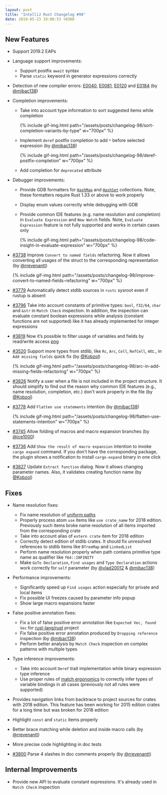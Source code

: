 ```yaml
---
layout: post
title: "IntelliJ Rust Changelog #98"
date: 2019-05-23 19:08:53 +0300
---
```



## New Features

* Support 2019.2 EAPs

* Language support improvements:
  * Support postfix `await` syntax
  * Parse `static` keyword in generator expressions correctly

* Detection of new compiler errors: [E0040](https://doc.rust-lang.org/error-index.html#E0040),
[E0081](https://doc.rust-lang.org/error-index.html#E0081),
[E0120](https://doc.rust-lang.org/error-index.html#E0120)
and [E0184](https://doc.rust-lang.org/error-index.html#E0184) (by [@mibac138])

* Completion improvements:
  * Take into account type information to sort suggested items while completion

    {% include gif-img.html path="/assets/posts/changelog-98/sort-completion-variants-by-type" w="700px" %}

  * Implement `deref` postfix completion to add `*` before selected expression (by [@mibac138])

    {% include gif-img.html path="/assets/posts/changelog-98/deref-postfix-completion" w="700px" %}

  * Add completion for `deprecated` attribute

* Debugger improvements:
  * Provide GDB formatters for [`HashMap`](https://user-images.githubusercontent.com/4854600/55983010-cd47c180-5ca2-11e9-987d-b2ce38af9149.png) and [`HashSet`](https://user-images.githubusercontent.com/4854600/55983092-fc5e3300-5ca2-11e9-818c-5ecbd09025c0.png) collections. Note, these formatters require Rust 1.33 or above to work properly
  * Display enum values correctly while debugging with GDB
  * Provide common IDE features (e.g. name resolution and completion) in `Evaluate Expression` and `New Watch` fields.
  Note, `Evaluate Expression` feature is not fully supported and works in certain cases only

    {% include gif-img.html path="/assets/posts/changelog-98/code-insight-in-evaluate-expression" w="700px" %}

* [#3738] Improve `Convert to named fields` refactoring.
Now it allows converting all usages of the struct to the corresponding representation (by [@rrevenantt])

  {% include gif-img.html path="/assets/posts/changelog-98/improve-convert-to-named-fields-refactoring" w="700px" %}

* [#3779] Automatically detect stdlib sources in `rustc` sysroot even if rustup is absent

* [#3796] Take into account constants of primitive types: `bool`, `f32/64`, `char` and `&str` in `Match Check` inspection.
In addition, the inspection can evaluate constant boolean expressions while analysis (constant functions are not supported)
like it has already implemented for integer expressions

* [#3819] Now it’s possible to filter usage of variables and fields by read/write access [png](https://user-images.githubusercontent.com/4854600/58246480-d5922280-7d5f-11e9-9200-802b9ac87f08.png)

* [#3520] Support more types from stdlib, like `Rc`, `Arc`, `Cell`, `RefCell`, etc., in `Add missing fields` quick fix (by [@Kobzol])

  {% include gif-img.html path="/assets/posts/changelog-98/arc-in-add-missing-fields-refactoring" w="700px" %}

* [#3826] Notify a user when a file is not included in the project structure.
It should simplify to find out the reason why common IDE features (e.g., name resolution, completion, etc.) don't work properly in the file (by [@Kobzol])

* [#3778] Add `Flatten use statements` intention (by [@mibac138])

  {% include gif-img.html path="/assets/posts/changelog-98/flatten-use-statements-intention" w="700px" %}

* [#3745] Allow folding of macros and macro expansion branches (by [@ice1000])

* [#3736] Add `Show the result of macro expansion` intention to invoke `cargo expand` command.
If you don't have the corresponding package, the plugin shows a notification to install `cargo-expand` binary in one click

* [#3827] Update `Extract function` dialog. Now it allows changing parameter names.
Also, it validates creating function name (by [@Kobzol])

## Fixes

* Name resolution fixes:
  * Fix name resolution of [uniform paths](https://doc.rust-lang.org/edition-guide/rust-2018/module-system/path-clarity.html#uniform-paths)
  * Properly process atom `use` items like `use crate_name` for 2018 edition.
  Previously such items broke name resolution of all items imported from the corresponding crate
  * Take into account alias of `extern crate` item for 2018 edition
  * Correctly detect edition of stdlib crates. It should fix unresolved references to stdlib items like `BTreeMap` and `LinkedList`
  * Perform name resolution properly when path contains primitive type name as qualifier like `f64::INFINITY`
  * Make `GoTo Declaration`, `Find usages` and `Type Declaration` actions work correctly for `self` parameter (by [@vlad20012] & [@mibac138])

* Performance improvements:
  * Significantly speed up `Find usages` action especially for private and local items
  * Fix possible UI freezes caused by parameter info popup
  * Show large macro expansions faster

* False positive annotation fixes:
  * Fix a lot of false positive error annotation like `Expected Vec, found Vec` for [rust-lang/rust](https://github.com/rust-lang/rust) project
  * Fix false positive error annotation produced by `Dropping reference` inspection (by [@mibac138])
  * Perform better analysis by `Match Check` inspection on complex patterns with multiple types

* Type inference improvements:
  * Take into account `Deref` trait implementation while binary expression type inference
  * Use proper rules of [match ergonomics](https://github.com/rust-lang/rfcs/blob/master/text/2005-match-ergonomics.md) to correctly infer types of variable bindings in all cases (previously not all rules were supported)

* Provides navigation links from backtrace to project sources for crates with 2018 edition.
This feature has been working for 2015 edition crates for a long time but was broken for 2018 edition

* Highlight `const` and `static` items properly

* Better brace matching while deletion and inside macro calls (by [@rrevenantt])

* More precise code highlighting in doc tests

* [#3800] Parse 4 slashes in doc comments properly (by [@rrevenantt])

## Internal Improvements

* Provide new API to evaluate constant expressions. It's already used in `Match Check` inspection



[@Kobzol]: https://github.com/Kobzol
[@ice1000]: https://github.com/ice1000
[@mibac138]: https://github.com/mibac138
[@rrevenantt]: https://github.com/rrevenantt
[@vlad20012]: https://github.com/vlad20012


[#3520]: https://github.com/intellij-rust/intellij-rust/pull/3520
[#3736]: https://github.com/intellij-rust/intellij-rust/pull/3736
[#3738]: https://github.com/intellij-rust/intellij-rust/pull/3738
[#3745]: https://github.com/intellij-rust/intellij-rust/pull/3745
[#3778]: https://github.com/intellij-rust/intellij-rust/pull/3778
[#3779]: https://github.com/intellij-rust/intellij-rust/pull/3779
[#3796]: https://github.com/intellij-rust/intellij-rust/pull/3796
[#3800]: https://github.com/intellij-rust/intellij-rust/pull/3800
[#3819]: https://github.com/intellij-rust/intellij-rust/pull/3819
[#3826]: https://github.com/intellij-rust/intellij-rust/pull/3826
[#3827]: https://github.com/intellij-rust/intellij-rust/pull/3827